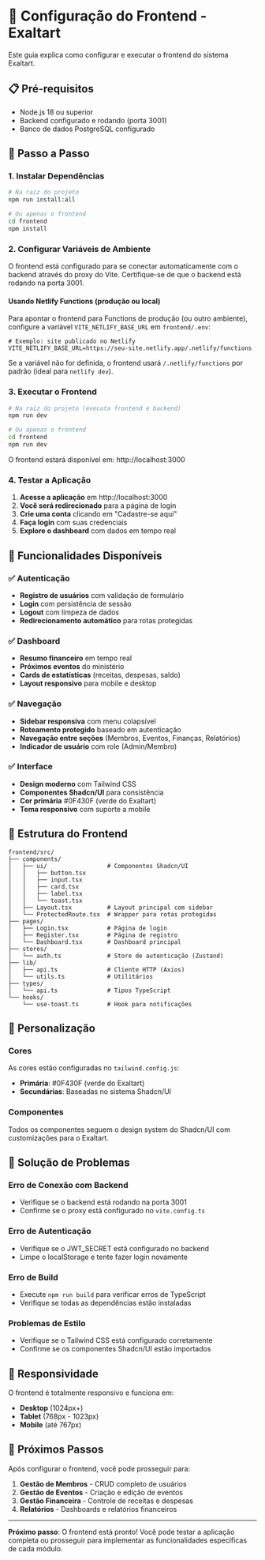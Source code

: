 # 🎨 Configuração do Frontend - Exaltart

Este guia explica como configurar e executar o frontend do sistema Exaltart.

## 📋 Pré-requisitos

- Node.js 18 ou superior
- Backend configurado e rodando (porta 3001)
- Banco de dados PostgreSQL configurado

## 🚀 Passo a Passo

### 1. Instalar Dependências

```bash
# Na raiz do projeto
npm run install:all

# Ou apenas o frontend
cd frontend
npm install
```

### 2. Configurar Variáveis de Ambiente

O frontend está configurado para se conectar automaticamente com o backend através do proxy do Vite. Certifique-se de que o backend está rodando na porta 3001.

#### Usando Netlify Functions (produção ou local)

Para apontar o frontend para Functions de produção (ou outro ambiente), configure a variável `VITE_NETLIFY_BASE_URL` em `frontend/.env`:

```env
# Exemplo: site publicado no Netlify
VITE_NETLIFY_BASE_URL=https://seu-site.netlify.app/.netlify/functions
```

Se a variável não for definida, o frontend usará `/.netlify/functions` por padrão (ideal para `netlify dev`).

### 3. Executar o Frontend

```bash
# Na raiz do projeto (executa frontend e backend)
npm run dev

# Ou apenas o frontend
cd frontend
npm run dev
```

O frontend estará disponível em: http://localhost:3000

### 4. Testar a Aplicação

1. **Acesse a aplicação** em http://localhost:3000
2. **Você será redirecionado** para a página de login
3. **Crie uma conta** clicando em "Cadastre-se aqui"
4. **Faça login** com suas credenciais
5. **Explore o dashboard** com dados em tempo real

## 🎯 Funcionalidades Disponíveis

### ✅ Autenticação
- **Registro de usuários** com validação de formulário
- **Login** com persistência de sessão
- **Logout** com limpeza de dados
- **Redirecionamento automático** para rotas protegidas

### ✅ Dashboard
- **Resumo financeiro** em tempo real
- **Próximos eventos** do ministério
- **Cards de estatísticas** (receitas, despesas, saldo)
- **Layout responsivo** para mobile e desktop

### ✅ Navegação
- **Sidebar responsiva** com menu colapsível
- **Roteamento protegido** baseado em autenticação
- **Navegação entre seções** (Membros, Eventos, Finanças, Relatórios)
- **Indicador de usuário** com role (Admin/Membro)

### ✅ Interface
- **Design moderno** com Tailwind CSS
- **Componentes Shadcn/UI** para consistência
- **Cor primária** #0F430F (verde do Exaltart)
- **Tema responsivo** com suporte a mobile

## 🔧 Estrutura do Frontend

```
frontend/src/
├── components/
│   ├── ui/                 # Componentes Shadcn/UI
│   │   ├── button.tsx
│   │   ├── input.tsx
│   │   ├── card.tsx
│   │   ├── label.tsx
│   │   └── toast.tsx
│   ├── Layout.tsx          # Layout principal com sidebar
│   └── ProtectedRoute.tsx  # Wrapper para rotas protegidas
├── pages/
│   ├── Login.tsx           # Página de login
│   ├── Register.tsx        # Página de registro
│   └── Dashboard.tsx       # Dashboard principal
├── stores/
│   └── auth.ts             # Store de autenticação (Zustand)
├── lib/
│   ├── api.ts              # Cliente HTTP (Axios)
│   └── utils.ts            # Utilitários
├── types/
│   └── api.ts              # Tipos TypeScript
└── hooks/
    └── use-toast.ts        # Hook para notificações
```

## 🎨 Personalização

### Cores
As cores estão configuradas no `tailwind.config.js`:
- **Primária**: #0F430F (verde do Exaltart)
- **Secundárias**: Baseadas no sistema Shadcn/UI

### Componentes
Todos os componentes seguem o design system do Shadcn/UI com customizações para o Exaltart.

## 🚨 Solução de Problemas

### Erro de Conexão com Backend
- Verifique se o backend está rodando na porta 3001
- Confirme se o proxy está configurado no `vite.config.ts`

### Erro de Autenticação
- Verifique se o JWT_SECRET está configurado no backend
- Limpe o localStorage e tente fazer login novamente

### Erro de Build
- Execute `npm run build` para verificar erros de TypeScript
- Verifique se todas as dependências estão instaladas

### Problemas de Estilo
- Verifique se o Tailwind CSS está configurado corretamente
- Confirme se os componentes Shadcn/UI estão importados

## 📱 Responsividade

O frontend é totalmente responsivo e funciona em:
- **Desktop** (1024px+)
- **Tablet** (768px - 1023px)
- **Mobile** (até 767px)

## 🔄 Próximos Passos

Após configurar o frontend, você pode prosseguir para:
1. **Gestão de Membros** - CRUD completo de usuários
2. **Gestão de Eventos** - Criação e edição de eventos
3. **Gestão Financeira** - Controle de receitas e despesas
4. **Relatórios** - Dashboards e relatórios financeiros

---

**Próximo passo**: O frontend está pronto! Você pode testar a aplicação completa ou prosseguir para implementar as funcionalidades específicas de cada módulo.

